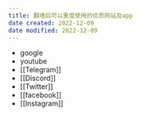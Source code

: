 ```yaml
---
title: 翻墙后可以重度使用的优质网站及app
date created: 2022-12-09
date modified: 2022-12-09
---
```

- google
- youtube
- [[Telegram]]
- [[Discord]]
- [[Twitter]]
- [[facebook]]
- [[Instagram]]